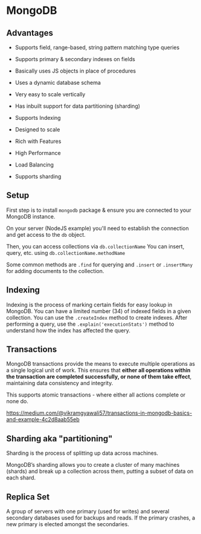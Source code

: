 # MongoDB

## Advantages

- Supports field, range-based, string pattern matching type queries
- Supports primary & secondary indexes on fields
- Basically uses JS objects in place of procedures
- Uses a dynamic database schema
- Very easy to scale vertically
- Has inbuilt support for data partitioning (sharding)

- Supports Indexing
- Designed to scale
- Rich with Features
- High Performance
- Load Balancing
- Supports sharding

## Setup

First step is to install `mongodb` package & ensure you are connected to your MongoDB instance. 

On your server (NodeJS example) you'll need to establish the connection and get access to the `db` object. 

Then, you can access collections via `db.collectionName`
You can insert, query, etc. using `db.collectionName.methodName`

Some common methods are `.find` for querying and `.insert` or `.insertMany` for adding documents to the collection. 

## Indexing

Indexing is the process of marking certain fields for easy lookup in MongoDB. You can have a limited number (34) of indexed fields in a given collection. 
You can use the `.createIndex` method to create indexes. After performing a query, use the `.explain('executionStats')` method to understand how the index has affected the query. 

## Transactions

MongoDB transactions provide the means to execute multiple operations as a single logical unit of work. This ensures that **either all operations within the transaction are completed successfully, or none of them take effect**, maintaining data consistency and integrity.

This supports atomic transactions - where either all actions complete or none do.

https://medium.com/@vikramgyawali57/transactions-in-mongodb-basics-and-example-4c2d8aab55eb

## Sharding aka "partitioning"

Sharding is the process of splitting up data across machines. 

MongoDB’s sharding allows you to create a cluster of many machines (shards) and break up a collection across them, putting a subset of data on each shard.

## Replica Set

A group of servers with one primary (used for writes) and several secondary databases used for backups and reads. If the primary crashes, a new primary is elected amongst the secondaries. 

